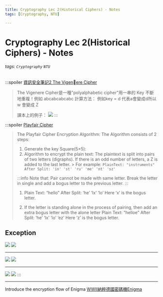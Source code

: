 ```yaml
---
title: Cryptography Lec 2(Historical Ciphers) - Notes
tags: [Cryptography, NTU]

---
```


# Cryptography Lec 2(Historical Ciphers) - Notes
###### tags: `Cryptography` `NTU`

:::spoiler [資訊安全筆記2 The Vigenere Cipher](https://ithelp.ithome.com.tw/articles/10160406)
> The Vigenere Cipher是一種"polyalphabetic cipher"用一串的 Key 不斷地重複！例如 abcabcabcabc
計算方法：
例如key = d 代表a會變成d所以 w 會變成 Z
>
>課本上的例子：
>![](http://ithelp.ithome.com.tw/upload/images/20141017/201410172334255441370129a1a_resize_600.png)
:::

:::spoiler [Playfair Cipher](https://www.geeksforgeeks.org/playfair-cipher-with-examples/)
> The Playfair Cipher Encryption Algorithm: 
The Algorithm consists of 2 steps:
> 1. Generate the key Square(5×5): 
> 2. Algorithm to encrypt the plain text: The plaintext is split into pairs of two letters (digraphs). If there is an odd number of letters, a Z is added to the last letter.
    > For example:
    ```
    PlainText: "instruments"
    After Split: 'in' 'st' 'ru' 'me' 'nt' 'sz'
    ```
>
> :::info
> Note that: Pair cannot be made with same letter. Break the letter in single and add a bogus letter to the previous letter.
> :::
> 1. Plain Text: “hello”
>After Split: ‘he’ ‘lx’ ‘lo’
>Here ‘x’ is the bogus letter.
>
> 2. If the letter is standing alone in the process of pairing, then add an extra bogus letter with the alone letter
Plain Text: “helloe”
After Split: ‘he’ ‘lx’ ‘lo’ ‘ez’
Here ‘z’  is the bogus letter.

## Exception
![](https://i.imgur.com/k5VkTmF.png)
![](https://media.geeksforgeeks.org/wp-content/uploads/20190818175431/encryption-of-me.png)

---
![](https://i.imgur.com/g80Uouf.png)
![](https://media.geeksforgeeks.org/wp-content/uploads/20190818175435/encryption-of-st.png)

---
![](https://i.imgur.com/i7qd7iw.png)
![](https://media.geeksforgeeks.org/wp-content/uploads/20190818175433/encryption-of-nt.png)
:::

---
Introduce the encryption flow of Enigma
[WWII納粹德國密碼機Enigma](https://youtu.be/BxCKKbvxEiE)
